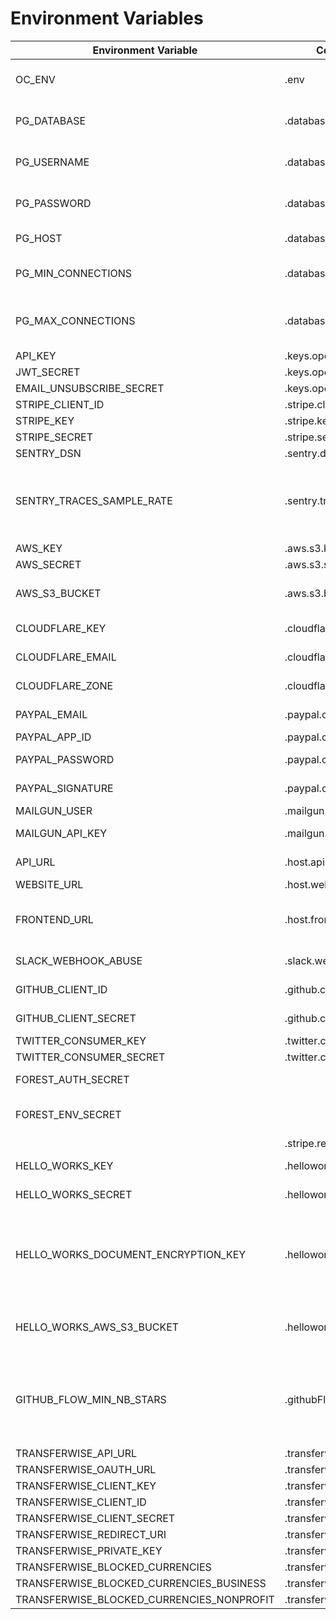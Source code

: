 # Environment Variables

| Environment Variable                      | Config Name(name on the `config` file)             | Description                                                                    |
| ----------------------------------------- | -------------------------------------------------- | ------------------------------------------------------------------------------ |
| OC_ENV                                    | .env                                               | Application Environment variable                                               |
| PG_DATABASE                               | .database.database                                 | Postgres database name                                                         |
| PG_USERNAME                               | .database.username                                 | Postgres database username                                                     |
| PG_PASSWORD                               | .database.password                                 | Postgres database password                                                     |
| PG_HOST                                   | .database.options.host                             | Postgres database host                                                         |
| PG_MIN_CONNECTIONS                        | .database.options.pool.min                         | Postgres number of min connections                                             |
| PG_MAX_CONNECTIONS                        | .database.options.pool.max                         | Postgres number of max connections                                             |
| API_KEY                                   | .keys.opencollective.apiKey                        | The API KEY                                                                    |
| JWT_SECRET                                | .keys.opencollective.jwtSecret                     | JWT secret                                                                     |
| EMAIL_UNSUBSCRIBE_SECRET                  | .keys.opencollective.emailUnsubscribeSecret        | JWT secret                                                                     |
| STRIPE_CLIENT_ID                          | .stripe.client_id                                  | Stripe Client id                                                               |
| STRIPE_KEY                                | .stripe.key                                        | Stripe key                                                                     |
| STRIPE_SECRET                             | .stripe.secret                                     | Stripe secret                                                                  |
| SENTRY_DSN                                | .sentry.dsn                                        | Sentry DSN                                                                     |
| SENTRY_TRACES_SAMPLE_RATE                 | .sentry.tracesSampleRate                           | Percentage of collected transactions to send to Sentry (for performances)      |
| AWS_KEY                                   | .aws.s3.key                                        | AWS key                                                                        |
| AWS_SECRET                                | .aws.s3.secret                                     | AWS secret                                                                     |
| AWS_S3_BUCKET                             | .aws.s3.bucket                                     | AWS s3 bucket to send files                                                    |
| CLOUDFLARE_KEY                            | .cloudflare.key                                    | CLOUDFLARE key                                                                 |
| CLOUDFLARE_EMAIL                          | .cloudflare.email                                  | CLOUDFLARE email                                                               |
| CLOUDFLARE_ZONE                           | .cloudflare.zone                                   | CLOUDFLARE zone                                                                |
| PAYPAL_EMAIL                              | .paypal.classic.email                              | Paypal main email                                                              |
| PAYPAL_APP_ID                             | .paypal.classic.appId                              | Paypal APP ID                                                                  |
| PAYPAL_PASSWORD                           | .paypal.classic.password                           | Paypal password                                                                |
| PAYPAL_SIGNATURE                          | .paypal.classic.signature                          | Paypal signature                                                               |
| MAILGUN_USER                              | .mailgun.user                                      | mailgun user                                                                   |
| MAILGUN_API_KEY                           | .mailgun.apiKey                                    | mailgun password                                                               |
| API_URL                                   | .host.api                                          | API exposed url                                                                |
| WEBSITE_URL                               | .host.website                                      | UI URL                                                                         |
| FRONTEND_URL                              | .host.frontend                                     | URL of the frontend service (for caching)                                      |
| SLACK_WEBHOOK_ABUSE                       | .slack.webhooks.abuse                              | slack abuse webhook url                                                        |
| GITHUB_CLIENT_ID                          | .github.clientId                                   | github client ID                                                               |
| GITHUB_CLIENT_SECRET                      | .github.clientSecret                               | github client secret                                                           |
| TWITTER_CONSUMER_KEY                      | .twitter.consumerKey                               | twitter key                                                                    |
| TWITTER_CONSUMER_SECRET                   | .twitter.consumerSecret                            | twitter secret                                                                 |
| FOREST_AUTH_SECRET                        |                                                    | forest auth secret                                                             |
| FOREST_ENV_SECRET                         |                                                    | forest environment secret                                                      |
|                                           | .stripe.redirectUri                                |                                                                                |
| HELLO_WORKS_KEY                           | .helloworks.key                                    | HelloWorks key                                                                 |
| HELLO_WORKS_SECRET                        | .helloworks.secret                                 | HelloWorks secret                                                              |
| HELLO_WORKS_DOCUMENT_ENCRYPTION_KEY       | .helloworks.documentEncryptionKey                  | base64 encoded secret key for encrypting document before storage.              |
| HELLO_WORKS_AWS_S3_BUCKET                 | .helloworks.aws.s3.bucket                          | the bucket where tax forms will be uploaded                                    |
| GITHUB_FLOW_MIN_NB_STARS                  | .githubFlow.minNbStars                             | Minimum number of Github stars required to apply to the open source collective |
| TRANSFERWISE_API_URL                      | .transferwise.apiUrl                               |                                                                                |
| TRANSFERWISE_OAUTH_URL                    | .transferwise.oauthUrl                             |                                                                                |
| TRANSFERWISE_CLIENT_KEY                   | .transferwise.clientKey                            |                                                                                |
| TRANSFERWISE_CLIENT_ID                    | .transferwise.clientId                             |                                                                                |
| TRANSFERWISE_CLIENT_SECRET                | .transferwise.clientSecret                         |                                                                                |
| TRANSFERWISE_REDIRECT_URI                 | .transferwise.redirectUri                          |                                                                                |
| TRANSFERWISE_PRIVATE_KEY                  | .transferwise.privateKey                           |                                                                                |
| TRANSFERWISE_BLOCKED_CURRENCIES           | .transferwise.blockedCurrencies                    |                                                                                |
| TRANSFERWISE_BLOCKED_CURRENCIES_BUSINESS  | .transferwise.blockedCurrenciesForBusinessProfiles |                                                                                |
| TRANSFERWISE_BLOCKED_CURRENCIES_NONPROFIT | .transferwise.blockedCurrenciesForNonProfits       |                                                                                |
